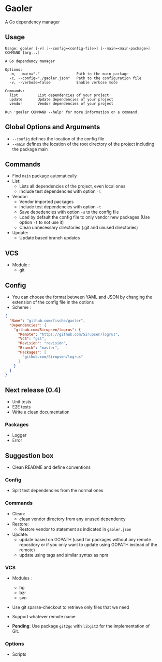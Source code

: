 # Gaoler

A Go dependency manager

## Usage

```
Usage: goaler [-v] [--config=<config-file>] [--main=<main-package>] COMMAND [arg...]

A Go dependency manager

Options:
  -m, --main="."                 Path to the main package
  -c, --config="./gaoler.json"   Path to the configuration file
  -v, --verbose=false            Enable verbose mode

Commands:
  list         List dependencies of your project
  update       Update dependencies of your project
  vendor       Vendor dependencies of your project

Run 'goaler COMMAND --help' for more information on a command.
```

## Global Options and Arguments

* `--config` defines the location of the config file
* `--main` defines the location of the root directory of the project including the package main

## Commands

* Find `main` package automatically
* List:
  - Lists all dependencies of the project, even local ones
  - Include test dependencies with option `-t`
* Vendor:
  - Vendor imported packages
  - Include test dependencies with option `-t`
  - Save depedencies with option `-s` to the config file
  - Load by default the config file to only vendor new packages (Use option `-f` to not use it)
  - Clean unnecessary directories (.git and unused directories)
* Update:
  - Update based branch updates

## VCS

* Module :
  - git

## Config

* You can choose the format between YAML and JSON by changing the extension of the config file in the options
* Scheme :

```JSON
{
  "Name": "github.com/fische/gaoler",
  "Dependencies": {
    "github.com/Sirupsen/logrus": {
      "Remote": "https://github.com/Sirupsen/logrus",
      "VCS": "git",
      "Revision": "revision",
      "Branch": "master",
      "Packages": [
        "github.com/Sirupsen/logrus"
      ]
    }
  }
}
```

## Next release (0.4)

* Unit tests
* E2E tests
* Write a clean documentation

### Packages

* Logger
* Error

## Suggestion box

* Clean README and define conventions

### Config

* Split test dependencies from the normal ones

### Commands

* Clean:
  - clean vendor directory from any unused dependency
* Restore:
  - Restore vendor to statement as indicated in `gaoler.json`
* Update:
  - update based on GOPATH (used for packages without any remote repository or if you only want to update using GOPATH instead of the remote)
  - update using tags and similar syntax as npm

### VCS

* Modules :
  - hg
  - bzr
  - svn
* Use git sparse-checkout to retrieve only files that we need
* Support whatever remote name

* **Pending:** Use package `git2go` with `libgit2` for the implementation of Git.

### Options

* Scripts
